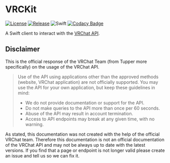 # VRCKit

[![License](https://img.shields.io/github/license/makinosp/vrckit.svg)](https://img.shields.io/github/license/makinosp/vrckit.svg)
[![Release](https://img.shields.io/github/release/makinosp/vrckit.svg)](https://img.shields.io/github/release/makinosp/vrckit.svg)
![Swift](https://img.shields.io/badge/Swift%206.0-F05138?logo=Swift&logoColor=white)
[![Codacy Badge](https://app.codacy.com/project/badge/Grade/5a8b6e5463a044e0b2ee948367df127c)](https://app.codacy.com/gh/makinosp/vrckit/dashboard)

A Swift client to interact with the [VRChat API](https://vrchatapi.github.io/).

## Disclaimer

This is the official response of the VRChat Team (from Tupper more specifically) on the usage of the VRChat API.

> Use of the API using applications other than the approved methods (website, VRChat application) are not officially supported. You may use the API for your own application, but keep these guidelines in mind:
>
> * We do not provide documentation or support for the API.
> * Do not make queries to the API more than once per 60 seconds.
> * Abuse of the API may result in account termination.
> * Access to API endpoints may break at any given time, with no warning.

As stated, this documentation was not created with the help of the official VRChat team. Therefore this documentation is not an official documentation of the VRChat API and may not be always up to date with the latest versions. If you find that a page or endpoint is not longer valid please create an issue and tell us so we can fix it.
